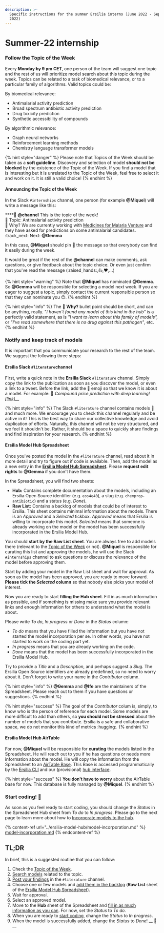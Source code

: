 ```yaml
---
description: >-
  Specific instructions for the summer Ersilia interns (June 2022 - September
  2022)
---
```


# Summer-22 internship

### Follow the Topic of the Week

Every **Monday by 9 pm CET**, one person of the team will suggest one topic and the rest of us will prioritize model search about this topic during the week. Topics can be related to a task of biomedical relevance, or to a particular family of algorithms. Valid topics could be:

By biomedical relevance:

* Antimalarial activity prediction
* Broad spectrum antibiotic activity prediction
* Drug toxicity prediction
* Synthetic accessibility of compounds

By algorithmic relevance:

* Graph neural networks
* Reinforcement learning methods
* Chemistry language transformer models

{% hint style="danger" %}
Please note that Topics of the Week should be taken as a **soft guideline**. Discovery and selection of model **should not be blocked** by the existence of the Topic of the Week. If you find a model that is interesting but it is unrelated to the Topic of the Week, feel free to select it and work on it. It is still a valid choice!
{% endhint %}

#### Announcing the Topic of the Week

In the Slack `#internships` channel, one person (for example **@Miquel**) will write a message like this:

****:calendar: **@channel** This is the topic of the week!\
:robot: Topic: Antimalarial activity prediction\
:thinking: Why? We are currently working with [Medicines for Malaria Venture](https://mmv.org) and they have asked for predictions on some antimalarial candidates.\
:track\_next: Next: **@Gemma**

In this case, **@Miquel** should pin :pushpin: the message so that everybody can find it easily during the week.

It would be great if the rest of the **@channel** can make comments, ask questions, or give feedback about the topic choice. Or even just confirm that you've read the message (:raised\_hands:,:thumbsup:,:heart:,...)

{% hint style="warning" %}
Note that **@Miquel** has nominated **@Gemma**. So **@Gemma** will be responsible for selecting a model next week. If you are eager to suggest a topic, simply contact the current responsible person so that they can nominate you :wink:.
{% endhint %}

{% hint style="info" %}
The :thinking: **Why?** bullet point should be short, and can be anything, really. "_I haven't found any model of this kind in the hub"_ is a perfectly valid statement, as is _"I want to learn about this family of models",_ or _"I've read somewhere that there is no drug against this pathogen"_, etc.
{% endhint %}

### Notify and keep track of models

It is important that you communicate your research to the rest of the team. We suggest the following three steps:

#### Ersilia Slack `#literature`channel

First, write a quick note in the **Ersilia Slack** `#literature` channel. Simply copy the link to the publication as soon as you discover the model, or even a link to a tweet. Before the link, add the :robot: emoji so that we know it is about a model. For example: :robot: _Compound price prediction with deep learning!_ [_\[link\]_](https://chemrxiv.org/engage/chemrxiv/article-details/621cf4bace899be245a72621)__

{% hint style="info" %}
The Slack `#literature` channel contains models :robot: and much more. We encourage you to check this channel regularly and be active in it! This is the best way to share our collective knowledge and avoid duplication of efforts. Naturally, this channel will not be very structured, and we feel it shouldn't be. Rather, it should be a space to quickly share findings and find inspiration for your research.
{% endhint %}

#### Ersilia Model Hub Spreadsheet

Once you've posted the model in the `#literature` channel, read about it in more detail and try to figure out if code is available. Then, add the model as a new entry in the [**Ersilia Model Hub Spreadsheet**](https://docs.google.com/spreadsheets/d/1TQdei8kkF6zMGyDn0km0qmjZb6p-PM9gsBnSWg3637s/edit?usp=sharing). Please **request edit rights** to **@Gemma** if you don't have them.

In the Spreadsheet, you will find two sheets:

* **Hub:** Contains complete documentation about the models, including an Ersilia Open Source identifier (e.g. `eos4e40`), a slug (e.g. `chemprop-antibiotic`) and a status (e.g. _Done_).
* **Raw List:** Contains a backlog of models that could be of interest to Ersilia. This sheet contains minimal information about the models. There is an _Approved_ and a _Selected_ tickbox. _Approved_ means that Ersilia is willing to incorporate this model. _Selected_ means that someone is already working on the model or the model has been successfully incorporated in the Ersilia Model Hub.

You should **start by the Raw List sheet**. You are always free to add models there (relevant to the [Topic of the Week](summer-22-internship.md#follow-the-topic-of-the-week) or not). **@Miquel** is responsible for curating this list and approving the models, he will use the Slack `#internships` channel to ask questions or discuss the relevance of the model before approving them.

Start by adding your model in the Raw List sheet and wait for approval. As soon as the model has been approved, you are ready to move forward. **Please tick the **_**Selected**_** column** so that nobody else picks your model of interest.

Now you are ready to start **filling the Hub sheet**. Fill in as much information as possible, and if something is missing make sure you provide relevant links and enough information for others to understand what the model is about.

Please write _To do_, _In progress_ or _Done_ in the _Status_ column:

* _To do_ means that you have filled the information but you have not started the model incorporation per se. In other words, you have not started to work on the coding part yet.
* _In progress_ means that you are already working on the code.
* _Done_ means that the model has been successfully incorporated in the Ersilia Model Hub.

Try to provide a _Title_ and a _Description_, and perhaps suggest a _Slug._ The Ersilia Open Source identifiers are already predefined, so no need to worry about it. Don't forget to write your name in the _Contributor_ column.

{% hint style="info" %}
**@Gemma** and **@Ife** are the maintainers of the Spreadsheet. Please reach out to them if you have questions or suggestions.
{% endhint %}

{% hint style="success" %}
The goal of the _Contributor_ colum is, simply, to know who is the person of reference for each model. Some models are more difficult to add than others, so **you should not be stressed** about the number of models that you contribute. Ersilia is a safe and collaborative space, we do not monitor this kind of metrics :hugging:.
{% endhint %}

#### Ersilia Model Hub AirTable

For now, **@Miquel** will be responsible for **curating** the models listed in the Spreadsheet. He will reach out to you if he has questions or needs more information about the model. He will copy the information from the Spreadsheet to an [AirTable Base](https://airtable.com/shrUcrUnd7jB9ChZV). This Base is accessed programmatically by the [Ersilia CLI](https://github.com/ersilia-os) and our (provisional) [hub interface](https://ersilia.io/model-hub).

{% hint style="success" %}
**You don't have to worry** about the AirTable base for now. This database is fully managed by **@Miquel**.
{% endhint %}

### Start coding! :rocket:

As soon as you feel ready to start coding, you should change the _Status_ in the Spreadsheet Hub sheet from _To do_ to _In progress_. Please go to the next page to learn more about how to [Incorporate models to the hub](../ersilia-model-hub/model-incorporation.md).

{% content-ref url="../ersilia-model-hub/model-incorporation.md" %}
[model-incorporation.md](../ersilia-model-hub/model-incorporation.md)
{% endcontent-ref %}

## TL;DR

In brief, this is a suggested routine that you can follow:

1. Check the [Topic of the Week](summer-22-internship.md#follow-the-topic-of-the-week).
2. [Search models](summer-22-internship.md#know-where-to-find-models-and-get-inspiration) related to the topic.
3. [Post your findings](summer-22-internship.md#ersilia-slack-literaturechannel) in the `#literature` channel.
4. Choose one or few models and [add them in the backlog](summer-22-internship.md#ersilia-model-hub-spreadsheet) (**Raw List** sheet of the [Ersilia Model Hub Spreadsheet](https://docs.google.com/spreadsheets/d/1TQdei8kkF6zMGyDn0km0qmjZb6p-PM9gsBnSWg3637s/edit?usp=sharing)).
5. Wait for approval.
6. Select an approved model.
7. Move to the **Hub** sheet of the Spreadsheet and [fill in as much information as you can](summer-22-internship.md#ersilia-model-hub-spreadsheet). For now, set the _Status_ to _To do_.
8. When you are ready to [start coding](../ersilia-model-hub/model-incorporation.md), change the _Status_ to _In progress_.
9. When the model is successfully added, change the _Status_ to _Done_! __ :tada:__
